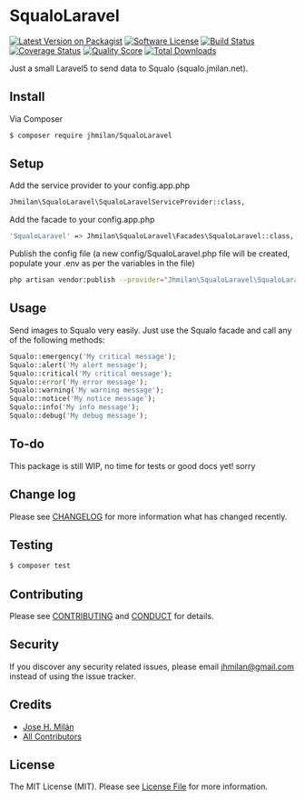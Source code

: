 # SqualoLaravel

[![Latest Version on Packagist][ico-version]][link-packagist]
[![Software License][ico-license]](LICENSE.md)
[![Build Status][ico-travis]][link-travis]
[![Coverage Status][ico-scrutinizer]][link-scrutinizer]
[![Quality Score][ico-code-quality]][link-code-quality]
[![Total Downloads][ico-downloads]][link-downloads]

Just a small Laravel5 to send data to Squalo (squalo.jmilan.net).

## Install

Via Composer

``` bash
$ composer require jhmilan/SqualoLaravel
```

## Setup

Add the service provider to your config.app.php
``` bash
Jhmilan\SqualoLaravel\SqualoLaravelServiceProvider::class,
```

Add the facade to your config.app.php
``` bash
'SqualoLaravel' => Jhmilan\SqualoLaravel\Facades\SqualoLaravel::class,
```

Publish the config file (a new config/SqualoLaravel.php file will be created, populate your .env as per the variables in the file)
``` bash
php artisan vendor:publish --provider="Jhmilan\SqualoLaravel\SqualoLaravelServiceProvider"
```

## Usage

Send images to Squalo very easily. Just use the Squalo facade and call any of the following methods:

``` php
Squalo::emergency('My critical message');
Squalo::alert('My alert message');
Squalo::critical('My critical message');
Squalo::error('My error message');
Squalo::warning('My warning message');
Squalo::notice('My notice message');
Squalo::info('My info message');
Squalo::debug('My debug message');
```

## To-do

This package is still WIP, no time for tests or good docs yet! sorry

## Change log

Please see [CHANGELOG](CHANGELOG.md) for more information what has changed recently.

## Testing

``` bash
$ composer test
```

## Contributing

Please see [CONTRIBUTING](CONTRIBUTING.md) and [CONDUCT](CONDUCT.md) for details.

## Security

If you discover any security related issues, please email jhmilan@gmail.com instead of using the issue tracker.

## Credits

- [Jose H. Milán][link-author]
- [All Contributors][link-contributors]

## License

The MIT License (MIT). Please see [License File](LICENSE.md) for more information.

[ico-version]: https://img.shields.io/packagist/v/jhmilan/SqualoLaravel.svg?style=flat-square
[ico-license]: https://img.shields.io/badge/license-MIT-brightgreen.svg?style=flat-square
[ico-travis]: https://img.shields.io/travis/jhmilan/SqualoLaravel/master.svg?style=flat-square
[ico-scrutinizer]: https://img.shields.io/scrutinizer/coverage/g/jhmilan/SqualoLaravel.svg?style=flat-square
[ico-code-quality]: https://img.shields.io/scrutinizer/g/jhmilan/SqualoLaravel.svg?style=flat-square
[ico-downloads]: https://img.shields.io/packagist/dt/jhmilan/SqualoLaravel.svg?style=flat-square

[link-packagist]: https://packagist.org/packages/jhmilan/SqualoLaravel
[link-travis]: https://travis-ci.org/jhmilan/SqualoLaravel
[link-scrutinizer]: https://scrutinizer-ci.com/g/jhmilan/SqualoLaravel/code-structure
[link-code-quality]: https://scrutinizer-ci.com/g/jhmilan/SqualoLaravel
[link-downloads]: https://packagist.org/packages/jhmilan/SqualoLaravel
[link-author]: https://github.com/jhmilan
[link-contributors]: ../../contributors
